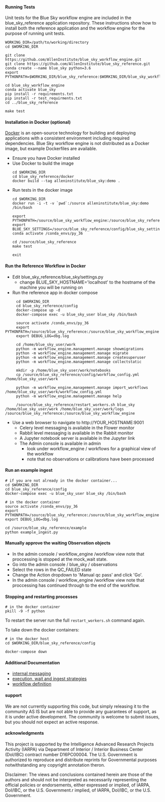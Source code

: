 #### Running Tests

Unit tests for the Blue Sky workflow engine are included
in the blue_sky_reference application repository.
These instructions show how to install both the reference application
and the workflow engine for the purpose of running unit tests.

````
WORKING_DIR=/path/to/working/directory
cd $WORKING_DIR

git clone https://github.com/AllenInstitute/blue_sky_workflow_engine.git
git clone https://github.com/AllenInstitute/blue_sky_reference.git
conda create --name blue_sky python=3.6
export PYTHONPATH=$WORKING_DIR/blue_sky_reference:$WORKING_DIR/blue_sky_workflow_engine

cd blue_sky_workflow_engine
conda activate blue_sky
pip install -r requirements.txt
pip install -r test_requirments.txt
cd ../blue_sky_reference

make test
````

#### Installation in Docker (optional)

[Docker](http://www.docker.com/) is an open-source technology
for building and deploying applications with a consistent environment
including required dependencies.
Blue Sky workflow engine is not distributed as a Docker image,
but example Dockerfiles are available.

- Ensure you have Docker installed
- Use Docker to build the image
  ````
  cd $WORKING_DIR
  cd blue_sky_reference/docker
  docker build --tag alleninstitute/blue_sky:demo .
  ````
- Run tests in the docker image
  ````
  cd $WORKING_DIR
  docker run -i -t -v `pwd`:/source alleninstitute/blue_sky:demo /bin/bash

  export PYTHONPATH=/source/blue_sky_workflow_engine:/source/blue_sky_reference
  export BLUE_SKY_SETTINGS=/source/blue_sky_reference/config/blue_sky_settings.yml
  conda activate /conda_envs/py_36

  cd /source/blue_sky_reference
  make test

  exit
  ````

#### Run the Reference Workflow in Docker

- Edit blue_sky_reference/blue_sky/settings.py
    - change BLUE_SKY_HOSTNAME='localhost' to the hostname of the machine you will be running on
- Run the reference app in docker compose
````
     cd $WORKING_DIR
     cd blue_sky_reference/config
     docker-compose up -d
     docker-compose exec -u blue_sky_user blue_sky /bin/bash

     source activate /conda_envs/py_36
     export PYTHONPATH=/source/blue_sky_reference:/source/blue_sky_workflow_engine
     export DEBUG_LOG=dbg.log

     cd /home/blue_sky_user/work
     python -m workflow_engine.management.manage showmigrations
     python -m workflow_engine.management.manage migrate
     python -m workflow_engine.management.manage createsuperuser
     python -m workflow_engine.management.manage collectstatic

     mkdir -p /home/blue_sky_user/work/notebooks
     cp /source/blue_sky_reference/config/workflow_config.yml /home/blue_sky_user/work

     python -m workflow_engine.management.manage import_workflows /home/blue_sky_user/work/workflow_config.yml
     python -m workflow_engine.management.manage help

     /source/blue_sky_reference/restart_workers.sh blue_sky /home/blue_sky_user/work /home/blue_sky_user/work/logs /source/blue_sky_reference:/source/blue_sky_workflow_engine
````

- Use a web browser to navigate to http://YOUR_HOSTNAME:9001
    - Celery level messaging is available in the Flower monitor
    - Rabbit level messaging is available in the Rabbit monitor
    - A Jupyter notebook server is available in the Jupyter link
    - The Admin console is available in admin
        - look under workflow_engine / workflows for a graphical view of the workflow
        - note that no observations or calibrations have been processed

#### Run an example ingest

````
# if you are not already in the docker container...
cd $WORKING_DIR
cd blue_sky_reference/config
docker-compose exec -u blue_sky_user blue_sky /bin/bash

# in the docker container
source activate /conda_envs/py_36
export PYTHONPATH=/source/blue_sky_reference:/source/blue_sky_workflow_engine
export DEBUG_LOG=dbg.log

cd /source/blue_sky_reference/example
python example_ingest.py
````

#### Manually approve the waiting Observation objects

- In the admin console / workflow_engine /workflow view note that proccessing is stopped at the mock_wait state.
- Go into the admin console / blue_sky / observations
- Select the rows in the QC_FAILED state
- Change the Action dropdown to 'Manual qc pass' and click 'Go'.
- In the admin console / workflow_engine /workflow view note that proccessing has continued through to the end of the workflow.

#### Stopping and restarting processes

````
# in the docker container
pkill -9 -f python
````

To restart the server run the full
`restart_workers.sh` command again.

To take down the docker containers:

````
# in the docker host
cd $WORKING_DIR/blue_sky_reference/config

docker-compose down
````

#### Additional Documentation

- [internal messaging](doc_template/messaging.rst)
- [execution, wait and ingest strategies](doc_template/strategies.rst)
- [workflow definition](doc_template/workflows.rst)

#### support
We are not currently supporting this code, but simply releasing it to the community AS IS but are not able to provide any guarantees of support, as it is under active development. The community is welcome to submit issues, but you should not expect an active response.

#### acknowledgments
This project is supported by the Intelligence Advanced Research Projects Activity (IARPA) via Department of Interior / Interior Business Center (DoI/IBC) contract number D16PC00004. The U.S. Government is authorized to reproduce and distribute reprints for Governmental purposes notwithstanding any copyright annotation theron.

Disclaimer: The views and conclusions contained herein are those of the authors and should not be interpreted as necessarily representing the official policies or endorsements, either expressed or implied, of IARPA, DoI/IBC, or the U.S. Government.r implied, of IARPA, DoI/IBC, or the U.S. Government.

